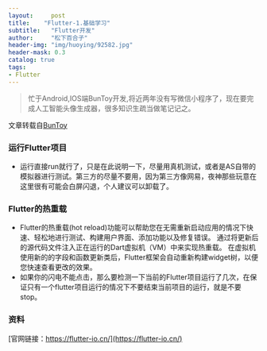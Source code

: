 ```yaml
---
layout:     post
title:    "Flutter-1.基础学习"
subtitle:   "Flutter开发"
author:     "松下百合子"
header-img: "img/huoying/92582.jpg"
header-mask: 0.3
catalog: true
tags:
- Flutter
---
```


> 忙于Android,IOS端BunToy开发,将近两年没有写微信小程序了，现在要完成人工智能头像生成器，很多知识生疏当做笔记记之。

文章转载自[BunToy](https://BunToy.github.io/) 


### 运行Flutter项目

- 运行直接run就行了，只是在此说明一下，尽量用真机测试，或者是AS自带的模拟器进行测试。第三方的尽量不要用，因为第三方像网易，夜神那些玩意在这里很有可能会白屏闪退，个人建议可以卸载了。 

### Flutter的热重载

- Flutter的热重载(hot reload)功能可以帮助您在无需重新启动应用的情况下快速、轻松地进行测试、构建用户界面、添加功能以及修复错误。 通过将更新后的源代码文件注入正在运行的Dart虚拟机（VM）中来实现热重载。
在虚拟机使用新的的字段和函数更新类后，Flutter框架会自动重新构建widget树，以便您快速查看更改的效果。 
- 如果你的闪电不能点击，那么要检测一下当前的Flutter项目运行了几次，在保证只有一个flutter项目运行的情况下不要结束当前项目的运行，就是不要stop。


### 资料

[官网链接：https://flutter-io.cn/](https://flutter-io.cn/)



